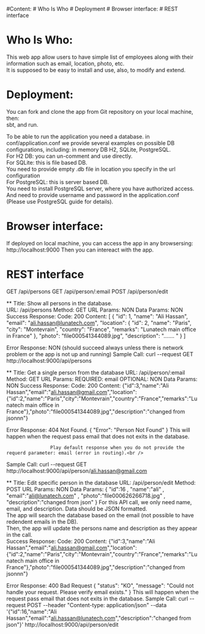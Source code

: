#Content:
    # Who Is Who
    # Deployment
    # Browser interface:
    # REST interface


# Who Is Who:

This web app allow users to have simple list of employees along with their information such as email, location, photo, etc.<br />
It is supposed to be easy to install and use, also, to modify and extend.<br />


# Deployment:
You can fork and clone the app from Git repository on your local machine, then:<br />
sbt, and run.<br />

To be able to run the application you need a database. in conf/application.conf we provide several examples on possible DB configurations, including: in memory DB H2, SQLite, PostgreSQL.<br />
For H2 DB: you can un-comment and use directly.<br />
For SQLite: this is file based DB.<br />
            You need to provide empty .db file in location you specify in the url configuration<br />
For PostgreSQL: this is server based DB.<br />
                You need to install PostgreSQL server, where you have authorized access.<br />
                And need to provide username and password in the application.conf (Please use PostgreSQL guide for details).<br />


# Browser interface:
If deployed on local machine, you can access the app in any browsersing:
http://localhost:9000
Then you can intereact with the app.<br />


# REST interface

GET     /api/persons
GET     /api/person/:email
POST    /api/person/edit

**
Title: Show all persons in the database.<br />
URL: /api/persons
Method: GET
URL Params: NON
Data Params: NON
Success Response:   Code: 200
                    Content: [
                               {
                                 "id": 1,
                                 "name": "Ali Hassan",
                                 "email": "ali.hassan@lunatech.com",
                                 "location": {
                                   "id": 2,
                                   "name": "Paris",
                                   "city": "Montevrain",
                                   "country": "France",
                                   "remarks": "Lunatech main office in France"
                                 },
                                 "photo": "file000541344089.jpg",
                                 "description": "....... "
                               }
                             ]

Error Response: NON (should succeed always unless there is network problem or the app is not up and running)
Sample Call:     curl --request GET  http://localhost:9000/api/persons
<br />

**
Title: Get a single person from the database
URL: /api/person/:email
Method: GET
URL Params: REQUIRED: email OPTIONAL: NON
Data Params: NON
Success Response:   Code: 200
                    Content: {"id":3,"name":"Ali Hassan","email":"ali.hassan@gmail.com","location":{"id":2,"name":"Paris","city":"Montevrain","country":"France","remarks":"Lunatech main office in France"},"photo":"file000541344089.jpg","description":"changed from jsonnn"}

Error Response:     404 Not Found.
                    {
                      "Error": "Person Not Found"
                    }
                    This will happen when the request pass email that does not exits in the database.<br />

                    Play default response when you do not provide the requerd parameter: email (error in routing).<br />
Sample Call:        curl --request GET   http://localhost:9000/api/person/ali.hassan@gmail.com
<br />

**
Title: Edit specific person in the database
URL: /api/person/edit
Method: POST
URL Params: NON
Data Params:    {
                    "id":16 ,
                    "name":"ali" ,
                    "email":"ali@lunatech.com" ,
                    "photo":"file000626266718.jpg" ,
                    "description":"changed from json"
                }
                For this API call, we only need name, email, and description. Data should be JSON formatted.<br />
                The app will search the database based on the email (not possible to have redendent emails in the DB).<br />
                Then, the app will update the persons name and description as they appear in the call.<br />
Success Response:   Code: 200
                    Content: {"id":3,"name":"Ali Hassan","email":"ali.hassan@gmail.com","location":{"id":2,"name":"Paris","city":"Montevrain","country":"France","remarks":"Lunatech main office in France"},"photo":"file000541344089.jpg","description":"changed from jsonnn"}

Error Response:     400 Bad Request
                    {
                      "status": "KO",
                      "message": "Could not handle your request. Please verify email exists."
                    }
                    This will happen when the request pass email that does not exits in the database.
Sample Call:        curl --request POST  --header "Content-type: application/json"   --data '{"id":16,"name":"Ali Hassan","email":"ali.hassan@lunatech.com","description":"changed from json"}'   http://localhost:9000/api/person/edit
<br />
